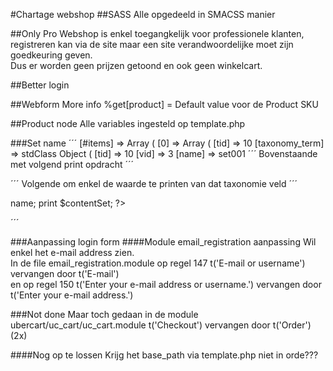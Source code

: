 #Chartage webshop
##SASS
Alle opgedeeld in SMACSS manier

##Only Pro
Webshop is enkel toegangkelijk voor professionele klanten, registreren kan via  de site
maar een site verandwoordelijke moet zijn goedkeuring geven.  
Dus er worden geen prijzen getoond en ook geen winkelcart.

##Better login


##Webform More info
%get[product] = Default value voor de Product SKU

##Product node
Alle variables ingesteld op template.php

###Set name
´´´
[#items] => Array ( [0] => Array ( [tid] => 10 [taxonomy_term] => stdClass Object ( [tid] => 10 [vid] => 3 [name] => set001
´´´
Bovenstaande met volgend print opdracht 
´´´
<?php  print_r ($content['field_set']); ?>
´´´
Volgende om enkel de waarde te printen van dat taxonomie veld
´´´
<?php
$contentSet = $content['field_set']['#items'][0]['taxonomy_term']->name;
print $contentSet; 
?>
´´´

###Aanpassing login form
####Module email_registration aanpassing
Wil enkel het e-mail address zien.  
In de file email_registration.module op regel 147 t('E-mail or username') vervangen door t('E-mail')  
en op regel 150 t('Enter your e-mail address or username.') vervangen door t('Enter your e-mail address.')


###Not done
Maar toch gedaan in de module ubercart/uc_cart/uc_cart.module t('Checkout') vervangen door t('Order') (2x)

####Nog op te lossen
Krijg het base_path via template.php niet in orde???
